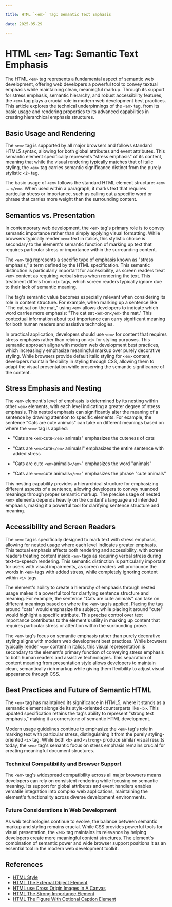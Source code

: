 ```yaml
---

title: HTML `<em>` Tag: Semantic Text Emphasis

date: 2025-05-29

---
```



# HTML `<em>` Tag: Semantic Text Emphasis

The HTML `<em>` tag represents a fundamental aspect of semantic web development, offering web developers a powerful tool to convey textual emphasis while maintaining clean, meaningful markup. Through its support for stress emphasis, semantic hierarchy, and robust accessibility features, the `<em>` tag plays a crucial role in modern web development best practices. This article explores the technical underpinnings of the `<em>` tag, from its basic usage and rendering properties to its advanced capabilities in creating hierarchical emphasis structures.


## Basic Usage and Rendering

The `<em>` tag is supported by all major browsers and follows standard HTML5 syntax, allowing for both global attributes and event attributes. This semantic element specifically represents "stress emphasis" of its content, meaning that while the visual rendering typically matches that of italic styling, the `<em>` tag carries semantic significance distinct from the purely stylistic `<i>` tag.

The basic usage of `<em>` follows the standard HTML element structure: `<em>` ... `</em>`. When used within a paragraph, it marks text that requires particular stress or importance, such as calling out a specific word or phrase that carries more weight than the surrounding content.


## Semantics vs. Presentation

In contemporary web development, the `<em>` tag's primary role is to convey semantic importance rather than simply applying visual formatting. While browsers typically render `<em>` text in italics, this stylistic choice is secondary to the element's semantic function of marking up text that requires particular stress or importance within the surrounding content.

The `<em>` tag represents a specific type of emphasis known as "stress emphasis," a term defined by the HTML specification. This semantic distinction is particularly important for accessibility, as screen readers treat `<em>` content as requiring verbal stress when rendering the text. This treatment differs from `<i>` tags, which screen readers typically ignore due to their lack of semantic meaning.

The tag's semantic value becomes especially relevant when considering its role in content structure. For example, when marking up a sentence like "The cat sat on the mat," using `<em>` allows developers to indicate which word carries more emphasis: "The cat sat `<em>`on`</em>` the mat." This contextual information about text importance can carry significant meaning for both human readers and assistive technologies.

In practical application, developers should use `<em>` for content that requires stress emphasis rather than relying on `<i>` for styling purposes. This semantic approach aligns with modern web development best practices, which increasingly emphasize meaningful markup over purely decorative styling. While browsers provide default italic styling for `<em>` content, developers maintain flexibility in styling through CSS, allowing them to adapt the visual presentation while preserving the semantic significance of the content.


## Stress Emphasis and Nesting

The `<em>` element's level of emphasis is determined by its nesting within other `<em>` elements, with each level indicating a greater degree of stress emphasis. This nested emphasis can significantly alter the meaning of a sentence by drawing attention to specific elements. For example, the sentence "Cats are cute animals" can take on different meanings based on where the `<em>` tag is applied:

- "Cats are `<em>`cute`</em>` animals" emphasizes the cuteness of cats

- "Cats are `<em>`cute`</em>` animals!" emphasizes the entire sentence with added stress

- "Cats are cute `<em>`animals`</em>`" emphasizes the word "animals"

- "Cats are `<em>`cute animals`</em>`" emphasizes the phrase "cute animals"

This nesting capability provides a hierarchical structure for emphasizing different aspects of a sentence, allowing developers to convey nuanced meanings through proper semantic markup. The precise usage of nested `<em>` elements depends heavily on the content's language and intended emphasis, making it a powerful tool for clarifying sentence structure and meaning.


## Accessibility and Screen Readers

The `<em>` tag is specifically designed to mark text with stress emphasis, allowing for nested usage where each level indicates greater emphasis. This textual emphasis affects both rendering and accessibility, with screen readers treating content inside `<em>` tags as requiring verbal stress during text-to-speech rendering. This semantic distinction is particularly important for users with visual impairments, as screen readers will pronounce the words in `<em>` tags with added stress, while completely ignoring content within `<i>` tags.

The element's ability to create a hierarchy of emphasis through nested usage makes it a powerful tool for clarifying sentence structure and meaning. For example, the sentence "Cats are cute animals" can take on different meanings based on where the `<em>` tag is applied. Placing the tag around "cats" would emphasize the subject, while placing it around "cute" would highlight a specific attribute. This precise control over text importance contributes to the element's utility in marking up content that requires particular stress or attention within the surrounding prose.

The `<em>` tag's focus on semantic emphasis rather than purely decorative styling aligns with modern web development best practices. While browsers typically render `<em>` content in italics, this visual representation is secondary to the element's primary function of conveying stress emphasis to both human readers and assistive technologies. This separation of content meaning from presentation style allows developers to maintain clean, semantically rich markup while giving them flexibility to adjust visual appearance through CSS.


## Best Practices and Future of Semantic HTML

The `<em>` tag has maintained its significance in HTML5, where it stands as a semantic element alongside its style-oriented counterparts like `<b>`. This updated specification retains the tag's ability to represent "strong text emphasis," making it a cornerstone of semantic HTML development.

Modern usage guidelines continue to emphasize the `<em>` tag's role in marking text with particular stress, distinguishing it from the purely styling-oriented `<i>` tag. While both `<b>` and `<strong>` produce similar visual results today, the `<em>` tag's semantic focus on stress emphasis remains crucial for creating meaningful document structures.


### Technical Compatibility and Browser Support

The `<em>` tag's widespread compatibility across all major browsers means developers can rely on consistent rendering while focusing on semantic meaning. Its support for global attributes and event handlers enables versatile integration into complex web applications, maintaining the element's functionality across diverse development environments.


### Future Considerations in Web Development

As web technologies continue to evolve, the balance between semantic markup and styling remains crucial. While CSS provides powerful tools for visual presentation, the `<em>` tag maintains its relevance by helping developers create more meaningful content structures. The element's combination of semantic power and wide browser support positions it as an essential tool in the modern web development toolkit.

## References

- [HTML Style](https://github.com/serpuniversity/learn/blob/main/html/HTML%20Style.md)
- [HTML The External Object Element](https://github.com/serpuniversity/learn/blob/main/html/HTML%20The%20External%20Object%20Element.md)
- [HTML use Cross Origin Images In A Canvas](https://github.com/serpuniversity/learn/blob/main/html/HTML%20use%20Cross%20Origin%20Images%20In%20A%20Canvas.md)
- [HTML The Strong Importance Element](https://github.com/serpuniversity/learn/blob/main/html/HTML%20The%20Strong%20Importance%20Element.md)
- [HTML The Figure With Optional Caption Element](https://github.com/serpuniversity/learn/blob/main/html/HTML%20The%20Figure%20With%20Optional%20Caption%20Element.md)